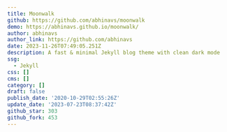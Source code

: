 ```yaml
---
title: Moonwalk
github: https://github.com/abhinavs/moonwalk
demo: https://abhinavs.github.io/moonwalk/
author: abhinavs
author_link: https://github.com/abhinavs
date: 2023-11-26T07:49:05.251Z
description: A fast & minimal Jekyll blog theme with clean dark mode
ssg:
  - Jekyll
css: []
cms: []
category: []
draft: false
publish_date: '2020-10-29T02:55:26Z'
update_date: '2023-07-23T08:37:42Z'
github_star: 303
github_fork: 453
---
```


